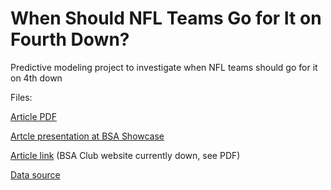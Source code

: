# When Should NFL Teams Go for It on Fourth Down?
Predictive modeling project to investigate when NFL teams should go for it on 4th down

Files:

[Article PDF](https://github.com/TomSeifert44/fourthdownanalysis/blob/main/article.pdf)

[Artcle presentation at BSA Showcase](https://github.com/TomSeifert44/fourthdownanalysis/files/15242356/DJPresentationW23.pptx)

[Article link](https://www.bruinsportsanalytics.com/post/4th-down-model) (BSA Club website currently down, see PDF)

[Data source](https://www.nflfastr.com/)
